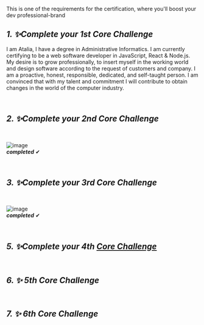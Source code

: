 

This is one of the requirements for the certification, where you'll boost your dev professional-brand

## _1. ✨Complete your 1st Core Challenge_

<p>I am Atalia, I have a degree in Administrative Informatics. I am currently certifying to be a web software developer in JavaScript, React & Node.js. My desire is to grow professionally, to insert myself in the working world and design software according to the request of customers and company. I am a proactive, honest, responsible, dedicated, and self-taught person. I am convinced that with my talent and commitment I will contribute to obtain changes in the world of the computer industry.</p>

<br>

## _2. ✨Complete your 2nd Core Challenge_

<br>

![image](https://img.shields.io/badge/LinkedIn-0077B5?style=for-the-badge&logo=linkedin&logoColor=white)<br>
**_completed_** ✔

<br>

## _3. ✨Complete your 3rd Core Challenge_

<br>

![image](https://img.shields.io/badge/GitHub-100000?style=for-the-badge&logo=github&logoColor=white)<br>
**_completed_** ✔

<br>


## _5. ✨Complete your 4th [Core Challenge](https://github.com/21atalia/core-code-from-scratch-readme/blob/main/resources/scrum.md)_

<br>

## _6. ✨ 5th Core Challenge_

<br>

## _7. ✨ 6th Core Challenge_

<br>
